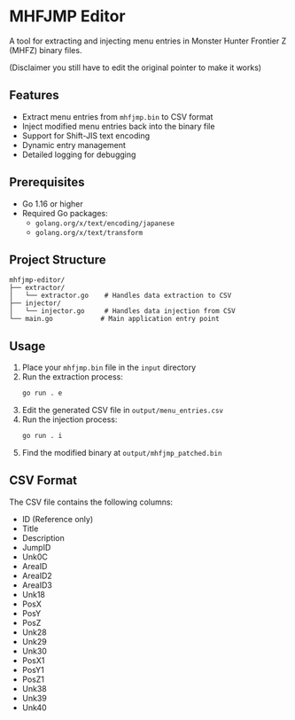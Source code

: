 # MHFJMP Editor

A tool for extracting and injecting menu entries in Monster Hunter Frontier Z (MHFZ) binary files.

(Disclaimer you still have to edit the original pointer to make it works)

## Features

- Extract menu entries from `mhfjmp.bin` to CSV format
- Inject modified menu entries back into the binary file
- Support for Shift-JIS text encoding
- Dynamic entry management
- Detailed logging for debugging

## Prerequisites

- Go 1.16 or higher
- Required Go packages:
  - `golang.org/x/text/encoding/japanese`
  - `golang.org/x/text/transform`

## Project Structure

```
mhfjmp-editor/
├── extractor/
│   └── extractor.go    # Handles data extraction to CSV
├── injector/
│   └── injector.go     # Handles data injection from CSV
└── main.go            # Main application entry point
```

## Usage

1. Place your `mhfjmp.bin` file in the `input` directory
2. Run the extraction process:
   ```bash
   go run . e
   ```
3. Edit the generated CSV file in `output/menu_entries.csv`
4. Run the injection process:
   ```bash
   go run . i
   ```
5. Find the modified binary at `output/mhfjmp_patched.bin`

## CSV Format

The CSV file contains the following columns:
- ID (Reference only)
- Title
- Description
- JumpID
- Unk0C
- AreaID
- AreaID2
- AreaID3
- Unk18
- PosX
- PosY
- PosZ
- Unk28
- Unk29
- Unk30
- PosX1
- PosY1
- PosZ1
- Unk38
- Unk39
- Unk40
